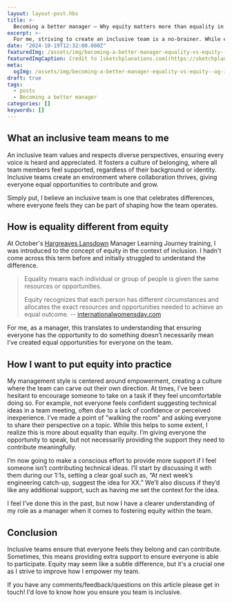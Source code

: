 ```yaml
---
layout: layout-post.hbs
title: >-
  Becoming a better manager – Why equity matters more than equality in an inclusive team
excerpt: >-
  For me, striving to create an inclusive team is a no-brainer. While equality offers everyone the same opportunities, equity takes it a step further. This reflection explores how focusing on individual needs, rather than simply offering the same opportunities to everyone, can make my team more inclusive.
date: "2024-10-19T12:32:00.000Z"
featuredImg: /assets/img/becoming-a-better-manager-equality-vs-equity--featured-img.webp
featuredImgCaption: Credit to [sketchplanations.com](https://sketchplanations.com) for the cartoon
meta:
  ogImg: /assets/img/becoming-a-better-manager-equality-vs-equity--og-img.jpg
draft: true
tags:
  - posts
  - Becoming a better manager
categories: []
keywords: []
---
```


## What an inclusive team means to me
An inclusive team values and respects diverse perspectives, ensuring every voice is heard and appreciated. It fosters a culture of belonging, where all team members feel supported, regardless of their background or identity. Inclusive teams create an environment where collaboration thrives, giving everyone equal opportunities to contribute and grow.

Simply put, I believe an inclusive team is one that celebrates differences, where everyone feels they can be part of shaping how the team operates.


## How is equality different from equity
At October's [Hargreaves Lansdown](https://www.hl.co.uk/) Manager Learning Journey training, I was introduced to the concept of equity in the context of inclusion. I hadn't come across this term before and initially struggled to understand the difference.

> Equality means each individual or group of people is given the same resources or opportunities.
>
> Equity recognizes that each person has different circumstances and allocates the exact resources and opportunities needed to achieve an equal outcome.
> -- [internationalwomensday.com](https://www.internationalwomensday.com/Missions/18707/Equality-versus-Equity-What-s-the-difference-as-we-EmbraceEquity-for-IWD-2023-and-beyond)

For me, as a manager, this translates to understanding that ensuring everyone has the opportunity to do something doesn’t necessarily mean I’ve created equal opportunities for everyone on the team.



## How I want to put equity into practice
My management style is centered around empowerment, creating a culture where the team can carve out their own direction. At times, I’ve been hesitant to encourage someone to take on a task if they feel uncomfortable doing so. For example, not everyone feels confident suggesting technical ideas in a team meeting, often due to a lack of confidence or perceived inexperience. I’ve made a point of "walking the room" and asking everyone to share their perspective on a topic. While this helps to some extent, I realize this is more about equality than equity. I’m giving everyone the opportunity to speak, but not necessarily providing the support they need to contribute meaningfully.

I’m now going to make a conscious effort to provide more support if I feel someone isn’t contributing technical ideas. I’ll start by discussing it with them during our 1:1s, setting a clear goal such as, “At next week’s engineering catch-up, suggest the idea for XX.” We’ll also discuss if they’d like any additional support, such as having me set the context for the idea.

I feel I’ve done this in the past, but now I have a clearer understanding of my role as a manager when it comes to fostering equity within the team.


## Conclusion
Inclusive teams ensure that everyone feels they belong and can contribute. Sometimes, this means providing extra support to ensure everyone is able to participate. Equity may seem like a subtle difference, but it's a crucial one as I strive to improve how I empower my team.

If you have any comments/feedback/questions on this article please get in touch! I'd love to know how you ensure you team is inclusive.